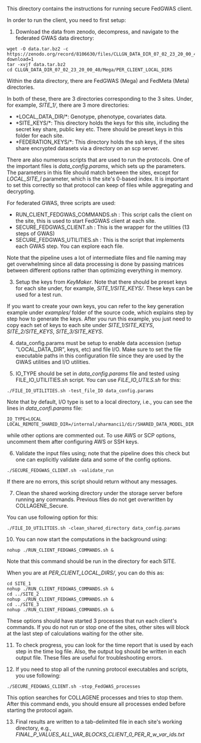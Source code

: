 This directory contains the instructions for running secure FedGWAS client.

In order to run the client, you need to first setup:
1) Download the data from zenodo, decompress, and navigate to the federated GWAS data directory:
```
wget -O data.tar.bz2 -c https://zenodo.org/record/8106630/files/CLLGN_DATA_DIR_07_02_23_20_00_40.tar.bz2?download=1
tar -xvjf data.tar.bz2 
cd CLLGN_DATA_DIR_07_02_23_20_00_40/Mega/PER_CLIENT_LOCAL_DIRS
```
Within the data directory, there are FedGWAS (Mega) and FedMeta (Meta) directories. 

In both of these, there are 3 directories corresponding to the 3 sites. Under, for example, *SITE_1/*, there are 3 more directories:

<ul>
<li> *LOCAL_DATA_DIR/*: Genotype, phenotype, covariates data.</li> 
<li> *SITE_KEYS/*: This directory holds the keys for this site, including the secret key share, public key etc. There should be preset keys in this folder for each site.</li> 
<li> *FEDERATION_KEYS/*: This directory holds the ssh keys, if the sites share encrypted datasets via a directory on an scp server.</li> 
</ul>

There are also numerous scripts that are used to run the protocols. One of the important files is *data_config.params*, which sets up the parameters. The parameters in this file should match between the sites, except for *LOCAL_SITE_I* parameter, which is the site's 0-based index. It is important to set this correctly so that protocol can keep of files while aggregating and decrypting.

For federated GWAS, three scripts are used:
<ul>
<li> RUN_CLIENT_FEDGWAS_COMMANDS.sh : This script calls the client on the site, this is used to start FedGWAS client at each site.</li> 
<li> SECURE_FEDGWAS_CLIENT.sh : This is the wrapper for the utilities (13 steps of GWAS) </li> 
<li> SECURE_FEDGWAS_UTILITIES.sh : This is the script that implements each GWAS step. You can explore each file.</li> 
</ul>

Note that the pipeline uses a lot of intermediate files and file naming may get overwhelming since all data processing is done by passing matrices between different options rather than optimizing everything in memory.

3) Setup the keys from *KeyMaker*. Note that there should be preset keys for each site under, for example, *SITE_1/SITE_KEYS/*. These keys can be used for a test run.

If you want to create your own keys, you can refer to the key generation example under *examples/* folder of the source code, which explains step by step how to generate the keys. After you run this example, you just need to copy each set of keys to each site under *SITE_1/SITE_KEYS*, *SITE_2/SITE_KEYS*, *SITE_3/SITE_KEYS*.

4) data_config.params must be setup to enable data accession (setup "LOCAL_DATA_DIR", keys, etc) and file I/O. Make sure to set the file executable paths in this configuration file since they are used by the GWAS utilities and I/O utilities.

5) IO_TYPE should be set in *data_config.params* file and tested using FILE_IO_UTILITIES.sh script. You can use *FILE_IO_UTILS.sh* for this:

```
./FILE_IO_UTILITIES.sh -test_file_IO data_config.params
```

Note that by default, I/O type is set to a local directory, i.e., you can see the lines in *data_confi.params* file:
```
IO_TYPE=LOCAL
LOCAL_REMOTE_SHARED_DIR=/internal/aharmanci1/dir/SHARED_DATA_MODEL_DIR
```
while other options are commented out. To use AWS or SCP options, uncomment them after configuring AWS or SSH keys.

6) Validate the input files using; note that the pipeline does this check but one can explicitly validate data and some of the config options.
```
./SECURE_FEDGWAS_CLIENT.sh -validate_run
```

If there are no errors, this script should return without any messages.

7) Clean the shared working directory under the storage server before running any commands. Previous files do not get overwritten by COLLAGENE_Secure.

You can use following option for this:
```
./FILE_IO_UTILITIES.sh -clean_shared_directory data_config.params
```

10) You can now start the computations in the background using:
```
nohup ./RUN_CLIENT_FEDGWAS_COMMANDS.sh &
```

Note that this command should be run in the directory for each SITE.

When you are at *PER_CLIENT_LOCAL_DIRS/*, you can do this as:
```
cd SITE_1
nohup ./RUN_CLIENT_FEDGWAS_COMMANDS.sh &
cd ../SITE_2
nohup ./RUN_CLIENT_FEDGWAS_COMMANDS.sh &
cd ../SITE_3
nohup ./RUN_CLIENT_FEDGWAS_COMMANDS.sh &
```

These options should have started 3 processes that run each client's commands. If you do not run or stop one of the sites, other sites will block at the last step of calculations waiting for the other site.

11) To check progress, you can look for the time report that is used by each step in the time log file. Also, the output log should be written in each output file. These files are useful for troubleshooting errors.

12) If you need to stop all of the running protocol executables and scripts, you use following:
```
./SECURE_FEDGWAS_CLIENT.sh -stop_FedGWAS_processes
```
This option searches for COLLAGENE processes and tries to stop them. After this command ends, you should ensure all processes ended before starting the protocol again.

13) Final results are written to a tab-delimited file in each site's working directory, e.g., *FINAL_P_VALUES_ALL_VAR_BLOCKS_CLIENT_0_PER_R_w_var_ids.txt*